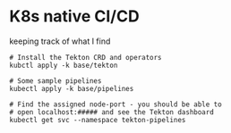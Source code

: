 # K8s native CI/CD

keeping track of what I find

```
# Install the Tekton CRD and operators
kubctl apply -k base/tekton

# Some sample pipelines
kubectl apply -k base/pipelines

# Find the assigned node-port - you should be able to 
# open localhost:##### and see the Tekton dashboard
kubectl get svc --namespace tekton-pipelines
```

